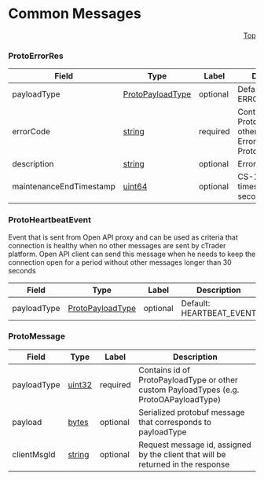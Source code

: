 # Common Messages
<a name="top"></a>

<a name="OpenApiCommonMessages"></a>
<p align="right"><a href="#top">Top</a></p>

<a name=".ProtoErrorRes"></a>

### ProtoErrorRes



| Field | Type | Label | Description |
| ----- | ---- | ----- | ----------- |
| payloadType | [ProtoPayloadType](../models/#protooapayloadtype) | optional |  Default: ERROR_RES |
| errorCode | [string](#string) | required | Contains name of ProtoErrorCode or other custom ErrorCodes (e.g. ProtoCHErrorCode) |
| description | [string](#string) | optional | Error description |
| maintenanceEndTimestamp | [uint64](#uint64) | optional | CS-10489 Epoch timestamp in second |






<a name=".ProtoHeartbeatEvent"></a>

### ProtoHeartbeatEvent
Event that is sent from Open API proxy and can be used as criteria that connection is healthy when no other messages are sent by cTrader platform. Open API client can send this message when he needs to keep the connection open for a period without other messages longer than 30 seconds


| Field | Type | Label | Description |
| ----- | ---- | ----- | ----------- |
| payloadType | [ProtoPayloadType](../models/#protooapayloadtype) | optional |  Default: HEARTBEAT_EVENT |






<a name=".ProtoMessage"></a>

### ProtoMessage



| Field | Type | Label | Description |
| ----- | ---- | ----- | ----------- |
| payloadType | [uint32](#uint32) | required | Contains id of ProtoPayloadType or other custom PayloadTypes (e.g. ProtoOAPayloadType) |
| payload | [bytes](#bytes) | optional | Serialized protobuf message that corresponds to payloadType |
| clientMsgId | [string](#string) | optional | Request message id, assigned by the client that will be returned in the response |

